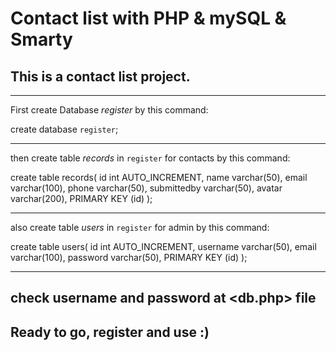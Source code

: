 # Contact list with PHP & mySQL & Smarty

## This is a contact list project.

--------------------------------------------------

First create Database *register* by this command:

create database `register`;

--------------------------------------------------

then create table *records* in `register` for contacts by this command:

create table records(
    id int AUTO_INCREMENT,
    name varchar(50),
    email varchar(100),
    phone varchar(50),
    submittedby varchar(50),
    avatar varchar(200),
    PRIMARY KEY (id)
);

--------------------------------------------------

also create table *users* in `register` for admin by this command:

create table users(
    id int AUTO_INCREMENT,
    username varchar(50),
    email varchar(100),
    password varchar(50),
    PRIMARY KEY (id)
);

--------------------------------------------------

## check username and password at <db.php> file

## Ready to go, register and use :)
